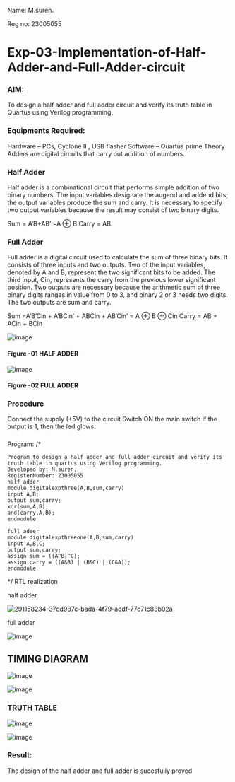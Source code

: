 Name: M.suren.

Reg no: 23005055

# Exp-03-Implementation-of-Half-Adder-and-Full-Adder-circuit

### AIM:
To design a half adder and full adder circuit and verify its truth table in Quartus using Verilog programming.

### Equipments Required:
Hardware – PCs, Cyclone II , USB flasher
Software – Quartus prime
Theory
Adders are digital circuits that carry out addition of numbers.

### Half Adder
Half adder is a combinational circuit that performs simple addition of two binary numbers. The input variables designate the augend and addend bits; the output variables produce the sum and carry. It is necessary to specify two output variables because the result may consist of two binary digits.

Sum = A’B+AB’ =A ⊕ B Carry = AB

### Full Adder
Full adder is a digital circuit used to calculate the sum of three binary bits. It consists of three inputs and two outputs. Two of the input variables, denoted by A and B, represent the two significant bits to be added. The third input, Cin, represents the carry from the previous lower significant position. Two outputs are necessary because the arithmetic sum of three binary digits ranges in value from 0 to 3, and binary 2 or 3 needs two digits. The two outputs are sum and carry.

Sum =A’B’Cin + A’BCin’ + ABCin + AB’Cin’ = A ⊕ B ⊕ Cin Carry = AB + ACin + BCin

 ![image](https://user-images.githubusercontent.com/36288975/163552156-a13e5a56-c638-4110-97d9-8896907c8d25.png)

#### Figure -01 HALF ADDER 


![image](https://user-images.githubusercontent.com/36288975/163552057-b3547877-6d07-45b4-b7e0-bcfebfad9e1d.png)

#### Figure -02 FULL ADDER 

### Procedure

Connect the supply (+5V) to the circuit
Switch ON the main switch
If the output is 1, then the led glows.
### 
Program: 
/*
~~~
Program to design a half adder and full adder circuit and verify its truth table in quartus using Verilog programming.
Developed by: M.suren.
RegisterNumber: 23005055
half adder
module digitalexpthree(A,B,sum,carry)
input A,B;
output sum,carry;
xor(sum,A,B);
and(carry,A,B);
endmodule

full adeer
module digitalexpthreeone(A,B,sum,carry)
input A,B,C;
output sum,carry;
assign sum = ((A^B)^C);
assign carry = ((A&B) | (B&C) | (C&A));
endmodule
~~~
*/
RTL realization

half adder

![291158234-37dd987c-bada-4f79-addf-77c71c83b02a](https://github.com/Msuren48106/Exp-02-Implementation-of-Half-Adder-and-Full-Adder-circuit/assets/150503875/9e70a1f3-2b27-4617-88c1-9cb950de75a7)

full adder

![image](https://github.com/Msuren48106/Exp-02-Implementation-of-Half-Adder-and-Full-Adder-circuit/assets/150503875/112d22cf-2d65-4417-8d8d-661faf0db261)


## TIMING DIAGRAM

![image](https://github.com/Msuren48106/Exp-02-Implementation-of-Half-Adder-and-Full-Adder-circuit/assets/150503875/21e24a03-2418-4c26-83ca-ccda665b731e)

![image](https://github.com/Msuren48106/Exp-02-Implementation-of-Half-Adder-and-Full-Adder-circuit/assets/150503875/0fd78aeb-9f98-4c92-b2a6-3cd850cc7483)


### TRUTH TABLE 

![image](https://github.com/Msuren48106/Exp-02-Implementation-of-Half-Adder-and-Full-Adder-circuit/assets/150503875/037348a7-d944-459b-b11f-2edd7cfa7a17)

![image](https://github.com/Msuren48106/Exp-02-Implementation-of-Half-Adder-and-Full-Adder-circuit/assets/150503875/00faf599-8418-43e3-ab35-fff0c55d910e)


### Result:
The design of the half adder and full adder is sucesfully proved
